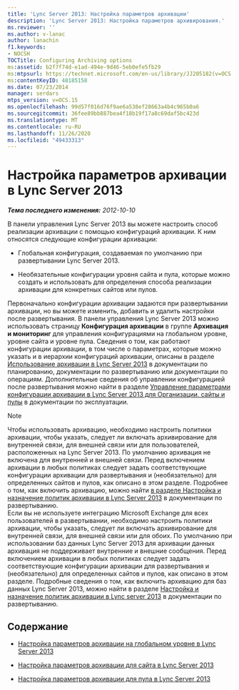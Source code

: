 ```yaml
---
title: 'Lync Server 2013: Настройка параметров архивации'
description: 'Lync Server 2013: Настройка параметров архивирования.'
ms.reviewer: ''
ms.author: v-lanac
author: lanachin
f1.keywords:
- NOCSH
TOCTitle: Configuring Archiving options
ms:assetid: b2f7f74d-e1ad-494e-9d46-5eb0efe5fb29
ms:mtpsurl: https://technet.microsoft.com/en-us/library/JJ205182(v=OCS.15)
ms:contentKeyID: 48185158
ms.date: 07/23/2014
manager: serdars
mtps_version: v=OCS.15
ms.openlocfilehash: 99d57f016d76f9ae6a538ef28663a4b4c965b0a6
ms.sourcegitcommit: 36fee89bb887bea4f18b19f17a8c69daf5bc423d
ms.translationtype: MT
ms.contentlocale: ru-RU
ms.lasthandoff: 11/26/2020
ms.locfileid: "49433313"
---
```

# <a name="configuring-archiving-options-in-lync-server-2013"></a>Настройка параметров архивации в Lync Server 2013

<div data-xmlns="http://www.w3.org/1999/xhtml">

<div class="topic" data-xmlns="http://www.w3.org/1999/xhtml" data-msxsl="urn:schemas-microsoft-com:xslt" data-cs="https://msdn.microsoft.com/">

<div data-asp="https://msdn2.microsoft.com/asp">



</div>

<div id="mainSection">

<div id="mainBody">

<span> </span>

_**Тема последнего изменения:** 2012-10-10_

В панели управления Lync Server 2013 вы можете настроить способ реализации архивации с помощью конфигураций архивации. К ним относятся следующие конфигурации архивации:

  - Глобальная конфигурация, создаваемая по умолчанию при развертывании Lync Server 2013.

  - Необязательные конфигурации уровня сайта и пула, которые можно создать и использовать для определения способа реализации архивации для конкретных сайтов или пулов.

Первоначально конфигурации архивации задаются при развертывании архивации, но вы можете изменить, добавить и удалить настройки после развертывания. В панели управления Lync Server 2013 можно использовать страницу **Конфигурация архивации** в группе **Архивация и мониторинг** для управления конфигурациями на глобальном уровне, уровне сайта и уровне пула. Сведения о том, как работают конфигурации архивации, в том числе о параметрах, которые можно указать и в иерархии конфигураций архивации, описаны в разделе [Использование архивации в Lync Server 2013](lync-server-2013-how-archiving-works.md) в документации по планированию, документации по развертыванию или документации по операциям. Дополнительные сведения об управлении конфигурацией после развертывания можно найти в разделе [Управление параметрами конфигурации архивации в Lync Server 2013 для Организации, сайты и пулы](lync-server-2013-managing-archiving-configuration-options-for-your-organization-sites-and-pools.md) в документации по эксплуатации.

<div>


> [!NOTE]  
> Чтобы использовать архивацию, необходимо настроить политики архивации, чтобы указать, следует ли включать архивирование для внутренней связи, для внешней связи или для пользователей, расположенных на Lync Server 2013. По умолчанию архивация не включена для внутренней и внешней связи. Перед включением архивации в любых политиках следует задать соответствующие конфигурации архивации для развертывания и (необязательно) для определенных сайтов и пулов, как описано в этом разделе. Подробнее о том, как включить архивацию, можно найти <A href="lync-server-2013-configuring-and-assigning-archiving-policies.md">в разделе Настройка и назначение политик архивации в Lync Server 2013</A> в документации по развертыванию.<BR>Если вы не используете интеграцию Microsoft Exchange для всех пользователей в развертывании, необходимо настроить политики архивации, чтобы указать, следует ли включать архивирование для внутренней связи, для внешней связи или для обоих. По умолчанию при использовании баз данных Lync Server 2013 для архивации данных архивация не поддерживает внутренние и внешние сообщения. Перед включением архивации в любых политиках следует задать соответствующие конфигурации архивации для развертывания и (необязательно) для определенных сайтов и пулов, как описано в этом разделе. Подробные сведения о том, как включить архивацию для баз данных Lync Server 2013, можно найти в разделе <A href="lync-server-2013-configuring-and-assigning-archiving-policies.md">Настройка и назначение политик архивации в Lync server 2013</A> в документации по развертыванию.



</div>

<div>

## <a name="in-this-section"></a>Содержание

  - [Настройка параметров архивации на глобальном уровне в Lync Server 2013](lync-server-2013-configuring-archiving-options-at-the-global-level.md)

  - [Настройка параметров архивации для сайта в Lync Server 2013](lync-server-2013-configuring-archiving-options-for-a-site.md)

  - [Настройка параметров архивации для пула в Lync Server 2013](lync-server-2013-configuring-archiving-options-for-a-pool.md)

</div>

</div>

<span> </span>

</div>

</div>

</div>

